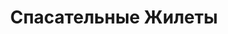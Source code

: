 ---
id: '37'
title: Спасательные Жилеты
description: Залог 1000 рублей
price: '200'
order: 37
default_thumbnail_image: image/zhilet.jpg
default_original_image: image/zhilet_sm.jpg
category: content/category/08proch.md
featured: true
layout: product
---
